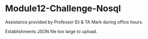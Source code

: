 # Module12-Challenge-Nosql

Assistance provided by Professor Eli & TA Mark during office hours. 

Establishments JSON file too large to upload. 
